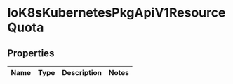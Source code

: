 
# IoK8sKubernetesPkgApiV1ResourceQuota

## Properties
Name | Type | Description | Notes
------------ | ------------- | ------------- | -------------



